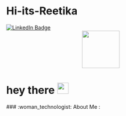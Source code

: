 # Hi-its-Reetika
<div id ="badges">
  <a href="https://www.linkedin.com/in/reetikan/">
<img src = "https://img.shields.io/badge/LinkedIn-blue?style=for-the-badge&logo=linkedin&logoColor=white" alt="LinkedIn Badge"/>    
  </a>
</div>
<div>
  <img src="https://komarev.com/ghpvc/?username=Nreetika&style=flat-square&color=blue" alt=""/>
  </div>
</div>
<div id="header" align="center">
  <img src="https://media.giphy.com/media/M9gbBd9nbDrOTu1Mqx/giphy.gif" width="100"/>
</div>
<h1>
  hey there
  <img src="https://media.giphy.com/media/hvRJCLFzcasrR4ia7z/giphy.gif" width="30px"/>
</h1>
### :woman_technologist: About Me :
